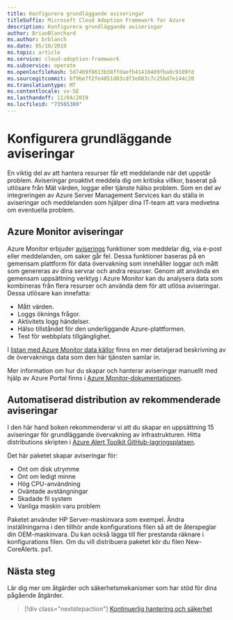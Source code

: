 ```yaml
---
title: Konfigurera grundläggande aviseringar
titleSuffix: Microsoft Cloud Adoption Framework for Azure
description: Konfigurera grundläggande aviseringar
author: BrianBlanchard
ms.author: brblanch
ms.date: 05/10/2019
ms.topic: article
ms.service: cloud-adoption-framework
ms.subservice: operate
ms.openlocfilehash: 5d7469f8613b38ffdaefb41410409fba0c9109fd
ms.sourcegitcommit: bf9be7f2fe4851d83cdf3e083c7c25bd7e144c20
ms.translationtype: MT
ms.contentlocale: sv-SE
ms.lasthandoff: 11/04/2019
ms.locfileid: "73565300"
---
```

# <a name="set-up-basic-alerts"></a>Konfigurera grundläggande aviseringar

En viktig del av att hantera resurser får ett meddelande när det uppstår problem. Aviseringar proaktivt meddela dig om kritiska villkor, baserat på utlösare från Mät värden, loggar eller tjänste hälso problem. Som en del av integreringen av Azure Server Management Services kan du ställa in aviseringar och meddelanden som hjälper dina IT-team att vara medvetna om eventuella problem.

## <a name="azure-monitor-alerts"></a>Azure Monitor aviseringar

Azure Monitor erbjuder [aviserings](https://docs.microsoft.com/azure/azure-monitor/platform/alerts-overview) funktioner som meddelar dig, via e-post eller meddelanden, om saker går fel. Dessa funktioner baseras på en gemensam plattform för data övervakning som innehåller loggar och mått som genereras av dina servrar och andra resurser. Genom att använda en gemensam uppsättning verktyg i Azure Monitor kan du analysera data som kombineras från flera resurser och använda dem för att utlösa aviseringar. Dessa utlösare kan innefatta:

- Mått värden.
- Loggs öknings frågor.
- Aktivitets logg händelser.
- Hälso tillståndet för den underliggande Azure-plattformen.
- Test för webbplats tillgänglighet.

I [listan med Azure Monitor data källor](https://docs.microsoft.com/azure/azure-monitor/platform/data-sources) finns en mer detaljerad beskrivning av de övervaknings data som den här tjänsten samlar in.

Mer information om hur du skapar och hanterar aviseringar manuellt med hjälp av Azure Portal finns i [Azure Monitor-dokumentationen](https://docs.microsoft.com/azure/azure-monitor/platform/alerts-metric).

## <a name="automated-deployment-of-recommended-alerts"></a>Automatiserad distribution av rekommenderade aviseringar

I den här hand boken rekommenderar vi att du skapar en uppsättning 15 aviseringar för grundläggande övervakning av infrastrukturen. Hitta distributions skripten i [Azure Alert Toolkit GitHub-lagringsplatsen](https://github.com/Microsoft/manageability-toolkits).

Det här paketet skapar aviseringar för:

- Ont om disk utrymme
- Ont om ledigt minne
- Hög CPU-användning
- Oväntade avstängningar
- Skadade fil system
- Vanliga maskin varu problem

Paketet använder HP Server-maskinvara som exempel. Ändra inställningarna i den tillhör ande konfigurations filen så att de återspeglar din OEM-maskinvara. Du kan också lägga till fler prestanda räknare i konfigurations filen. Om du vill distribuera paketet kör du filen New-CoreAlerts. ps1.

## <a name="next-steps"></a>Nästa steg

Lär dig mer om åtgärder och säkerhetsmekanismer som har stöd för dina pågående åtgärder.

> [!div class="nextstepaction"]
> [Kontinuerlig hantering och säkerhet](./ongoing-management-overview.md)
